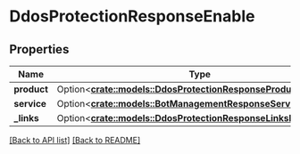 # DdosProtectionResponseEnable

## Properties

Name | Type | Description | Notes
------------ | ------------- | ------------- | -------------
**product** | Option<[**crate::models::DdosProtectionResponseProductProduct**](DdosProtectionResponseProductProduct.md)> |  | 
**service** | Option<[**crate::models::BotManagementResponseServiceService**](BotManagementResponseServiceService.md)> |  | 
**_links** | Option<[**crate::models::DdosProtectionResponseLinksLinks**](DdosProtectionResponseLinksLinks.md)> |  | 

[[Back to API list]](../README.md#documentation-for-api-endpoints) [[Back to README]](../README.md)


